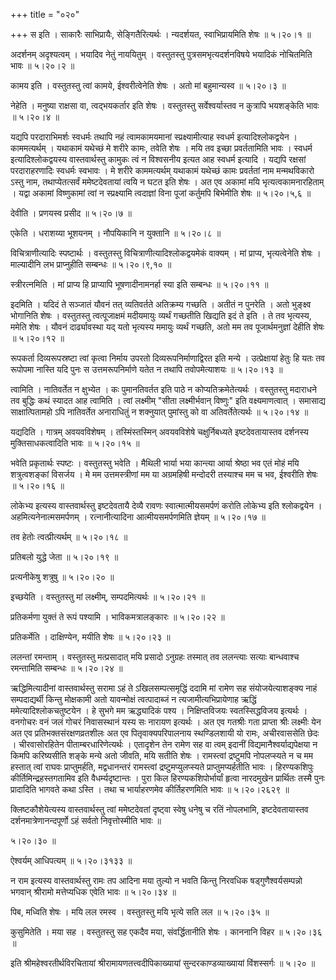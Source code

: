 +++
title = "०२०"

+++
स इति । साकारैः साभिप्रायैः, सेङ्गितैरित्यर्थः । न्यदर्शयत, स्वाभिप्रायमिति शेषः  ॥  ५।२०।१  ॥   

  

अदर्शनम् अदृश्यत्वम् । भयादिव नेतुं नाययितुम् । वस्तुतस्तु पुत्रसमभृत्यदर्शनविषये भयादिकं नोचितमिति भावः  ॥  ५।२०।२  ॥   

  

कामय इति । वस्तुतस्तु त्वां कामये, ईश्वरीत्वेनेति शेषः । अतो मां बहुमान्यस्व  ॥  ५।२०।३  ॥   

  

नेहेति । मनुष्या राक्षसा वा, त्वद्भयकर्तार इति शेषः । वस्तुतस्तु सर्वेश्वर्यास्तव न कुत्रापि भयशङ्केति भावः  ॥  ५।२०।४  ॥   

  

यद्यपि परदाराभिमर्शः स्वधर्मः तथापि नहं त्वामकामयमानां स्प्रक्ष्यामीत्याह स्वधर्म इत्यादिश्लोकद्वयेन । काममत्यर्थम् । यथाकामं यथेच्छं मे शरीरे कामः, तवेति शेषः । मयि तव इच्छा प्रवर्ततामिति भावः । स्वधर्म इत्यादिश्लोकद्वयस्य वास्तवार्थस्तु कामुकः त्वं न विश्वसनीय इत्यत आह स्वधर्म इत्यादि । यद्यपि रक्षसां परदाराहरणादिः स्वधर्मः स्वभावः । मे शरीरे काममत्यर्थम् यथाकामं यथेच्छं कामः प्रवर्ततां नाम मन्मथविकारो ऽस्तु नाम, तथाप्येतत्सर्वं ममेष्टदेवतायां त्वयि न घटत इति शेषः । अत एव अकामां मयि भृत्यत्वकामनारहिताम् । यद्वा अकामां विष्णुकामां त्वां न स्प्रक्ष्यामि त्वदाज्ञां विना पूजां कर्तुमपि बिभेमीति शेषः  ॥  ५।२०।५,६  ॥   

  

देवीति । प्रणयस्व प्रसीद  ॥  ५।२०।७  ॥   

  

एकेति । धराशय्या भूशयनम् । नौपयिकानि न युक्तानि  ॥  ५।२०।८  ॥   

  

विचित्राणीत्यादिः स्पष्टार्थः । वस्तुतस्तु विचित्राणीत्यादिश्लोकद्वयमेकं वाक्यम् । मां प्राप्य, भृत्यत्वेनेति शेषः । माल्यादीनि लभ प्राप्नुहीति सम्बन्धः  ॥  ५।२०।९,१०  ॥   

  

स्त्रीरत्नमिति । मां प्राप्य हि प्राप्यापि भूषणादीनामनर्हा स्या इति सम्बन्धः  ॥  ५।२०।११  ॥   

  

इदमिति । यदिदं ते सञ्जातं यौवनं तत् व्यतिवर्तते अतिक्रम्य गच्छति । अतीतं न पुनरेति । अतो भुङ्क्ष्व भोगानिति शेषः । वस्तुतस्तु त्वत्पूजाक्षमं मदीयमायुः व्यर्थं गच्छतीति खिद्यति इदं ते इति । ते तव भृत्यस्य, ममेति शेषः । यौवनं दार्ढ्यावस्था यद् यतो भृत्यस्य ममायुः व्यर्थं गच्छति, अतो मम तव पूजार्थमनुज्ञां देहीति शेषः  ॥  ५।२०।१२  ॥   

  

रूपकर्ता दिव्यरूपस्रष्टा त्वां कृत्वा निर्माय उपरतो दिव्यरूपनिर्माणाद्विरत इति मन्ये । उत्प्रेक्षायां हेतुः हि यतः तव रूपोपमा नास्ति यदि पुनः स उत्तमरूपनिर्माणे यतेत न तथापि तवोपमेत्याशयः  ॥  ५।२०।१३  ॥   

  

त्वामिति । नातिवर्तेत न क्षुभ्येत । कः पुमानतिवर्तत इति पाठे न कोप्यतिक्रमेतेत्यर्थः । वस्तुतस्तु मदाराधने तव बुद्धिः कथं स्यादत आह त्वामिति । त्वां लक्ष्मीम् "सीता लक्ष्मीर्भवान् विष्णुः" इति वक्ष्यमाणत्वात् । समासाद्य साक्षात्पितामहो ऽपि नातिवर्तेत अनाराधितुं न शक्नुयात् पुमांस्तु को वा अतिवर्तेतेत्यर्थः  ॥  ५।२०।१४  ॥   

  

यद्यदिति । गात्रम् अवयवविशेषम् । तस्मिंस्तस्मिन् अवयवविशेषे चक्षुर्निबध्यते इष्टदेवतायास्तव दर्शनस्य मुक्तिसाधकत्वादिति भावः  ॥  ५।२०।१५  ॥   

  

भवेति प्रकृतार्थः स्पष्टः । वस्तुतस्तु भवेति । मैथिली भार्या भया कान्त्या आर्या श्रेष्ठा भव एतं मोहं मयि शत्रुत्वशङ्कां विसर्जय । मे मम उत्तमस्त्रीणां मम या अग्रमहिषी मन्दोदरी तस्याश्च मम च भव, ईश्वरीति शेषः  ॥  ५।२०।१६  ॥   

  

लोकेभ्य इत्यस्य वास्तवार्थस्तु इष्टदेवतायै देव्यै रावणः स्वात्मात्मीयसमर्पणं करोति लोकेभ्य इति श्लोकद्वयेन । अहमित्यनेनात्मसमर्पणम् । रत्नानीत्यादिना आत्मीयसमर्पणमिति ज्ञेयम्  ॥  ५।२०।१७  ॥   

  

तव हेतोः त्वत्प्रीत्यर्थम्  ॥  ५।२०।१८  ॥   

  

प्रतिबलो युद्धे जेता  ॥  ५।२०।१९  ॥   

  

प्रत्यनीकेषु शत्रुषु  ॥  ५।२०।२०  ॥   

  

इच्छयेति । वस्तुतस्तु मां लक्ष्मीम्, सम्पदमित्यर्थः  ॥  ५।२०।२१  ॥   

  

प्रतिकर्मणा युक्तं ते रूपं पश्यामि । भाविकमत्रालङ्कारः  ॥  ५।२०।२२  ॥   

  

प्रतिकर्मेति । दाक्षिण्येन, मयीति शेषः  ॥  ५।२०।२३  ॥   

  

ललन्तां रमन्ताम् । वस्तुतस्तु मत्प्रसादात् मयि प्रसादो ऽनुग्रहः तस्मात् तव ललन्त्याः सत्याः बान्धवाश्च रमन्तामिति सम्बन्धः  ॥  ५।२०।२४  ॥   

  

ऋद्धिमित्यादीनां वास्तवार्थस्तु सरामा ऽहं ते ऽखिलसम्पत्समृद्धिं ददामि मां रामेण सह संयोजयेत्याशङ्क्य नाहं सम्पदाद्यर्थी किन्तु मोक्षकामी अतो यावन्मोक्षं त्वत्पादाब्जं न त्यजामीत्यभिप्रायेणाह ऋद्धिं ममेत्यादिश्लोकचतुष्टयेन । हे सुभगे मम ऋद्ध्यादिकं पश्य । निक्षिप्तविजयः स्वतस्सिद्धविजय इत्यर्थः । वनगोचरः वनं जलं गोचरं निवासस्थानं यस्य सः नारायण इत्यर्थः । अत एव गतश्रीः गता प्राप्ता श्रीः लक्ष्मीः येन अत एव प्रतिभक्तसंरक्षणव्रतशीलः अत एव पितृवाक्यपरिपालनाय स्थण्डिलशायी यो रामः, अचीरवाससेति छेदः । चीरवासोरहितेन पीताम्बरधारिणेत्यर्थः । एतादृशेन तेन रामेण सह वा त्वम् इदानीं विद्यमानैश्वर्याद्यपेक्षया न किमपि करिष्यसीति शङ्के मन्ये अतो जीवति, मयि सतीति शेषः । रामस्त्वां द्रष्टुमपि नोपलप्स्यते न च मम हस्तात् त्वां राघवः प्राप्तुमर्हति, मद्वधानन्तरं रामस्त्वां द्रष्टुमप्युलप्स्यते प्राप्तुमप्यर्हतीति भावः । हिरण्यकशिपुः कीर्तिमिन्द्रहस्तगतामिव इति वैधर्म्यदृष्टान्तः । पुरा किल हिरण्यकशिपोर्भार्यां हृत्वा नारदमुखेन प्रार्थितः तस्मै पुनः प्रादादिति भागवते कथा ऽस्ति । तथा च भार्याहरणमेव कीर्तिहरणमिति भावः  ॥  ५।२०।२६२९  ॥   

  

क्लिष्टकौशेयेत्यस्य वास्तवार्थस्तु त्वां ममेष्टदेवतां दृष्ट्वा स्वेषु धनेषु च रतिं नोपलभामि, इष्टदेवतायास्तव दर्शनमात्रेणानन्दपूर्णो ऽहं सर्वतो निवृत्तोस्मीति भावः  ॥   

५।२०।३०  ॥   

ऐश्वर्यम् आधिपत्यम्  ॥  ५।२०।३१३३  ॥   

  

न राम इत्यस्य वास्तवार्थस्तु रामः तप आदिना मया तुल्यो न भवति किन्तु निरवधिक षड्गुणैश्वर्यसम्पन्नो भगवान् श्रीरामो मत्तेप्यधिक एवेति भावः  ॥  ५।२०।३४  ॥   

  

पिब, मध्विति शेषः । मयि लल रमस्व । वस्तुतस्तु मयि भृत्ये सति लल  ॥  ५।२०।३५  ॥   

  

कुसुमितेति । मया सह । वस्तुतस्तु सह एकदैव मया, संवर्द्धितानीति शेषः । काननानि विहर  ॥  ५।२०।३६  ॥   

  

इति श्रीमहेश्वरतीर्थविरचितायां श्रीरामायणतत्त्वदीपिकाख्यायां सुन्दरकाण्डव्याख्यायां विंशस्सर्गः  ॥  ५।२०  ॥   

  

